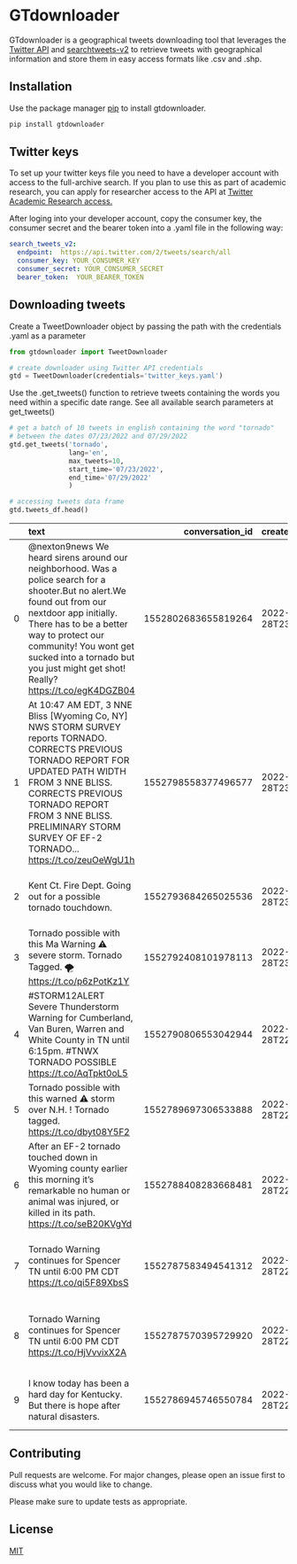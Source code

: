 # GTdownloader

GTdownloader is a geographical tweets downloading tool that leverages the [Twitter API](https://developer.twitter.com/en/docs/twitter-api) 
and [searchtweets-v2](https://pypi.org/project/searchtweets-v2/) to retrieve tweets with geographical information and store them in easy access 
formats like .csv and .shp.

## Installation

Use the package manager [pip](https://pip.pypa.io/en/stable/) to install gtdownloader.

```bash
pip install gtdownloader
```

## Twitter keys
To set up your twitter keys file you need to have a developer  account with access to the full-archive 
search. If you plan to use this as part of academic research, you can apply for researcher
access to the API at [Twitter Academic Research access.](https://developer.twitter.com/en/products/twitter-api/academic-research/application-info)

After loging into your developer account, copy the consumer key, the consumer secret and the bearer token into a .yaml
file in the following way:

```yaml
search_tweets_v2:
  endpoint:  https://api.twitter.com/2/tweets/search/all
  consumer_key: YOUR_CONSUMER_KEY
  consumer_secret: YOUR_CONSUMER_SECRET
  bearer_token:  YOUR_BEARER_TOKEN
```

## Downloading tweets
Create a TweetDownloader object by passing the path with the credentials .yaml as a parameter
```python
from gtdownloader import TweetDownloader

# create downloader using Twitter API credentials
gtd = TweetDownloader(credentials='twitter_keys.yaml')
```
Use the .get_tweets() function to retrieve tweets containing the words you need within a specific date range. See all available search parameters at get_tweets()
```python
# get a batch of 10 tweets in english containing the word "tornado"
# between the dates 07/23/2022 and 07/29/2022
gtd.get_tweets('tornado', 
               lang='en', 
               max_tweets=10,
               start_time='07/23/2022', 
               end_time='07/29/2022'
               )

# accessing tweets data frame
gtd.tweets_df.head()
```

|    | text                                                                                                                                                                                                                                                                                                      |     conversation_id | created_at               | geo                              |                  id | public_metrics                                                              |           author_id | place_id         | date                      |   likes |   replies |   retweets |
|---:|:----------------------------------------------------------------------------------------------------------------------------------------------------------------------------------------------------------------------------------------------------------------------------------------------------------|--------------------:|:-------------------------|:---------------------------------|--------------------:|:----------------------------------------------------------------------------|--------------------:|:-----------------|:--------------------------|--------:|----------:|-----------:|
|  0 | @nexton9news We heard sirens around our neighborhood. Was a police search for a shooter.But no alert.We found out from our nextdoor app initially. There has to be a better way to protect our community! You wont get sucked into a tornado but you just might get shot! Really? https://t.co/egK4DGZB04 | 1552802683655819264 | 2022-07-28T23:46:24.000Z | {'place_id': '07d9c9ffed484001'} | 1552802683655819264 | {'retweet_count': 0, 'reply_count': 1, 'like_count': 0, 'quote_count': 0}   | 1552785506060029952 | 07d9c9ffed484001 | 2022-07-28 23:46:24+00:00 |       0 |         1 |          0 |
|  1 | At 10:47 AM EDT, 3 NNE Bliss [Wyoming Co, NY] NWS STORM SURVEY reports TORNADO. CORRECTS PREVIOUS TORNADO REPORT FOR UPDATED PATH WIDTH FROM 3 NNE BLISS. CORRECTS PREVIOUS TORNADO REPORT FROM 3 NNE BLISS. PRELIMINARY STORM SURVEY OF EF-2 TORNADO... https://t.co/zeuOeWgU1h                          | 1552798558377496577 | 2022-07-28T23:30:00.000Z | {'place_id': '94965b2c45386f87'} | 1552798558377496577 | {'retweet_count': 1, 'reply_count': 0, 'like_count': 2, 'quote_count': 0}   |            34921066 | 94965b2c45386f87 | 2022-07-28 23:30:00+00:00 |       2 |         0 |          1 |
|  2 | Kent Ct. Fire Dept.  Going out for a possible tornado touchdown.                                                                                                                                                                                                                                          | 1552793684265025536 | 2022-07-28T23:10:38.000Z | {'place_id': '00b644805cf59d2c'} | 1552793684265025536 | {'retweet_count': 0, 'reply_count': 0, 'like_count': 0, 'quote_count': 0}   |  807683560861794304 | 00b644805cf59d2c | 2022-07-28 23:10:38+00:00 |       0 |         0 |          0 |
|  3 | Tornado possible with this Ma Warning ⚠️ severe storm. Tornado Tagged. 🌪 https://t.co/p6zPotKz1Y                                                                                                                                                                                                           | 1552792408101978113 | 2022-07-28T23:05:34.000Z | {'place_id': 'cd450c94084cbf9b'} | 1552792408101978113 | {'retweet_count': 1, 'reply_count': 1, 'like_count': 0, 'quote_count': 0}   |          2382930566 | cd450c94084cbf9b | 2022-07-28 23:05:34+00:00 |       0 |         1 |          1 |
|  4 | #STORM12ALERT Severe Thunderstorm Warning for Cumberland, Van Buren, Warren and White County in TN until 6:15pm. #TNWX TORNADO POSSIBLE https://t.co/AqTpkt0oL5                                                                                                                                           | 1552790806553042944 | 2022-07-28T22:59:12.000Z | {'place_id': '0013b7ea2894e530'} | 1552790806553042944 | {'retweet_count': 0, 'reply_count': 0, 'like_count': 1, 'quote_count': 0}   | 1217238095977906176 | 0013b7ea2894e530 | 2022-07-28 22:59:12+00:00 |       1 |         0 |          0 |
|  5 | Tornado possible with this warned ⚠️  storm over N.H. ! Tornado tagged. https://t.co/dbyt08Y5F2                                                                                                                                                                                                            | 1552789697306533888 | 2022-07-28T22:54:47.000Z | {'place_id': 'cd450c94084cbf9b'} | 1552789697306533888 | {'retweet_count': 0, 'reply_count': 0, 'like_count': 1, 'quote_count': 0}   |          2382930566 | cd450c94084cbf9b | 2022-07-28 22:54:47+00:00 |       1 |         0 |          0 |
|  6 | After an EF-2 tornado touched down in Wyoming county earlier this morning it’s remarkable no human or animal was injured, or killed in its path. https://t.co/seB20KVgYd                                                                                                                                  | 1552788408283668481 | 2022-07-28T22:49:40.000Z | {'place_id': '94965b2c45386f87'} | 1552788408283668481 | {'retweet_count': 1, 'reply_count': 1, 'like_count': 11, 'quote_count': 0}  |  914664091867807744 | 94965b2c45386f87 | 2022-07-28 22:49:40+00:00 |      11 |         1 |          1 |
|  7 | Tornado Warning continues for Spencer TN until 6:00 PM CDT https://t.co/qi5F89XbsS                                                                                                                                                                                                                        | 1552787583494541312 | 2022-07-28T22:46:23.000Z | {'place_id': '7f7d58e5229c6b6c'} | 1552787583494541312 | {'retweet_count': 6, 'reply_count': 0, 'like_count': 12, 'quote_count': 0}  |           596841936 | 7f7d58e5229c6b6c | 2022-07-28 22:46:23+00:00 |      12 |         0 |          6 |
|  8 | Tornado Warning continues for Spencer TN until 6:00 PM CDT https://t.co/HjVvvixX2A                                                                                                                                                                                                                        | 1552787570395729920 | 2022-07-28T22:46:20.000Z | {'place_id': '7f7d58e5229c6b6c'} | 1552787570395729920 | {'retweet_count': 19, 'reply_count': 4, 'like_count': 47, 'quote_count': 1} |          2544227706 | 7f7d58e5229c6b6c | 2022-07-28 22:46:20+00:00 |      47 |         4 |         19 |
|  9 | I know today has been a hard day for Kentucky. But there is hope after natural disasters.                                                                                                                                                                                                                 | 1552786945746550784 | 2022-07-28T22:43:51.000Z | {'place_id': 'ca0d320dd40f586b'} | 1552786945746550784 | {'retweet_count': 5, 'reply_count': 0, 'like_count': 9, 'quote_count': 0}   |          2488543704 | ca0d320dd40f586b | 2022-07-28 22:43:51+00:00 |       9 |         0 |          5 |

## Contributing
Pull requests are welcome. For major changes, please open an issue first to discuss what you would like to change.

Please make sure to update tests as appropriate.

## License
[MIT](https://choosealicense.com/licenses/mit/)